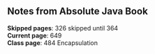 ## Notes from Absolute Java Book

**Skipped pages**: 326 skipped until 364  
**Current page**: 649   
**Class page**: 484 Encapsulation  
